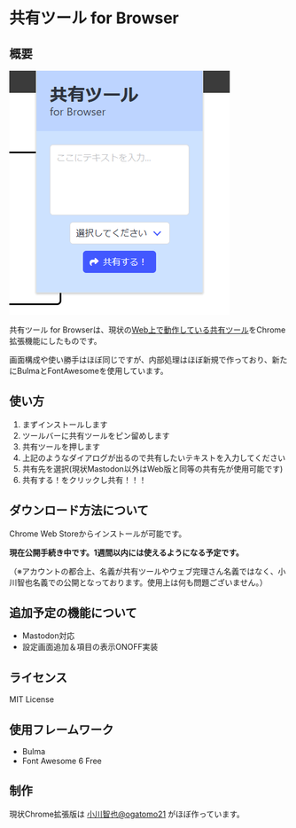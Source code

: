 # 共有ツール for Browser

## 概要

![スクリーンショット](./image.png)

共有ツール for Browserは、現状の[Web上で動作している共有ツール](https://share-tool.vercel.app/)をChrome拡張機能にしたものです。

画面構成や使い勝手はほぼ同じですが、内部処理はほぼ新規で作っており、新たにBulmaとFontAwesomeを使用しています。

## 使い方

1. まずインストールします
2. ツールバーに共有ツールをピン留めします
3. 共有ツールを押します
4. 上記のようなダイアログが出るので共有したいテキストを入力してください
5. 共有先を選択(現状Mastodon以外はWeb版と同等の共有先が使用可能です)
6. 共有する！をクリックし共有！！！

## ダウンロード方法について

Chrome Web Storeからインストールが可能です。

**現在公開手続き中です。1週間以内には使えるようになる予定です。**

（※アカウントの都合上、名義が共有ツールやウェブ完理さん名義ではなく、小川智也名義での公開となっております。使用上は何も問題ございません。）

## 追加予定の機能について

- Mastodon対応
- 設定画面追加＆項目の表示ONOFF実装

## ライセンス

MIT License

## 使用フレームワーク

- Bulma
- Font Awesome 6 Free

## 制作

現状Chrome拡張版は [小川智也@ogatomo21](https://github.com/ogatomo21) がほぼ作っています。
